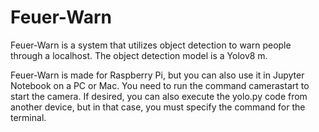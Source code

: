 # Feuer-Warn
Feuer-Warn is a system that utilizes object detection to warn people through a localhost. The object detection model is a Yolov8 m. 

Feuer-Warn is made for Raspberry Pi, but you can also use it in Jupyter Notebook on a PC or Mac. You need to run the command camerastart to start the camera. If desired, you can also execute the yolo.py code from another device, but in that case, you must specify the command for the terminal.

